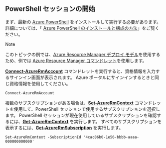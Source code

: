 
## <a name="start-your-powershell-session"></a>PowerShell セッションの開始
まず、最新の [Azure PowerShell](http://msdn.microsoft.com/library/mt619274.aspx) をインストールして実行する必要があります。 詳細については、「 [Azure PowerShell のインストールと構成の方法](/powershell/azureps-cmdlets-docs)」をご覧ください。

> [!NOTE]
> このトピックの例では、[Azure Resource Manager デプロイ モデル](../articles/azure-resource-manager/resource-group-overview.md)を使用するため、例では [Azure Resource Manager コマンドレット](http://msdn.microsoft.com/library/azure/mt125356.aspx)を使用します。 
> 
> 

[**Connect-AzureRmAccount**](https://docs.microsoft.com/powershell/module/azurerm.profile/connect-azurermaccount) コマンドレットを実行すると、資格情報を入力するサインイン画面が表示されます。 Azure ポータルにサインインするときと同じ資格情報を使用してください。

    Connect-AzureRmAccount

複数のサブスクリプションがある場合は、[**Set-AzureRmContext**](https://docs.microsoft.com/powershell/module/azurerm.profile/set-azurermcontext) コマンドレットを使用して、PowerShell セッションで使用するサブスクリプションを選択します。 PowerShell セッションが現在使用しているサブスクリプションを確認するには、[**Get-AzureRmContext**](https://docs.microsoft.com/powershell/module/azurerm.profile/get-azurermcontext) を実行します。 すべてのサブスクリプションを表示するには、[**Get-AzureRmSubscription**](https://docs.microsoft.com/powershell/module/servicemanagement/azurerm.profile/get-azurermsubscription) を実行します。

    Set-AzureRmContext -SubscriptionId '4cac86b0-1e56-bbbb-aaaa-000000000000'

